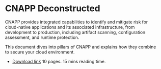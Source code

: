# CNAPP Deconstructed

CNAPP provides integrated capabilities to identify and mitigate risk for cloud-native applications and its associated infrastructure, from development to production, including artifact scanning, configuration assessment, and runtime protection.

This document dives into pillars of CNAPP and explains how they combine to secure your cloud environment.
* [Download link](https://raw.githubusercontent.com/EasySecOps/Deconstructued/main/CNAPP/CNAPP%20-%20Deconstructed.pdf)
10 pages. 15 mins reading time.
